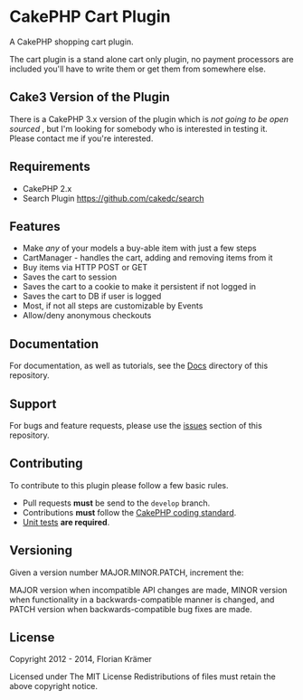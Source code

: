 CakePHP Cart Plugin
===================

A CakePHP shopping cart plugin.

The cart plugin is a stand alone cart only plugin, no payment processors are included you'll have to write them or get them from somewhere else.

Cake3 Version of the Plugin
---------------------------

There is a CakePHP 3.x version of the plugin which is *not going to be open sourced* , but I'm looking for somebody who is interested in testing it. Please contact me if you're interested.

Requirements
------------

 * CakePHP 2.x
 * Search Plugin https://github.com/cakedc/search

Features
--------

 * Make *any* of your models a buy-able item with just a few steps
 * CartManager - handles the cart, adding and removing items from it
 * Buy items via HTTP POST or GET
 * Saves the cart to session
 * Saves the cart to a cookie to make it persistent if not logged in
 * Saves the cart to DB if user is logged
 * Most, if not all steps are customizable by Events
 * Allow/deny anonymous checkouts

Documentation
-------------

For documentation, as well as tutorials, see the [Docs](Docs/Home.md) directory of this repository.

Support
-------

For bugs and feature requests, please use the [issues](https://github.com/burzum/cakephp-cart-plugin/issues) section of this repository.

Contributing
------------

To contribute to this plugin please follow a few basic rules.

* Pull requests **must** be send to the ```develop``` branch.
* Contributions **must** follow the [CakePHP coding standard](http://book.cakephp.org/2.0/en/contributing/cakephp-coding-conventions.html).
* [Unit tests](http://book.cakephp.org/2.0/en/development/testing.html) **are required**.

Versioning
----------

Given a version number MAJOR.MINOR.PATCH, increment the:

MAJOR version when incompatible API changes are made,
MINOR version when functionality in a backwards-compatible manner is changed, and
PATCH version when backwards-compatible bug fixes are made.

License
-------

Copyright 2012 - 2014, Florian Krämer

Licensed under The MIT License
Redistributions of files must retain the above copyright notice.
